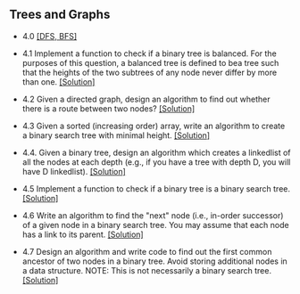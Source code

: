 ## Trees and Graphs

- 4.0 [[DFS, BFS]](../code/4.0.java)

- 4.1 Implement a function to check if a binary tree is balanced. For the purposes of this question, a balanced tree is defined to bea tree such that the heights of the two subtrees of any node never differ by more than one. [[Solution]](../code/4.1.java)

- 4.2 Given a directed graph, design an algorithm to find out whether there is a route between two nodes? [[Solution]](../code/4.2.java)

- 4.3 Given a sorted (increasing order) array, write an algorithm to create a binary search tree with minimal height. [[Solution]](../code/4.3.java)

- 4.4. Given a binary tree, design an algorithm which creates a linkedlist of all the nodes at each depth (e.g., if you have a tree with depth D, you will have D linkedlist). [[Solution]](../code/4.4.java)

- 4.5 Implement a function to check if a binary tree is a binary search tree. [[Solution]](../code/4.5.java)

- 4.6 Write an algorithm to find the "next" node (i.e., in-order successor) of a given node in a binary search tree. You may assume that each node has a link to its parent. [[Solution]](../code/4.6.java)

- 4.7 Design an algorithm and write code to find out the first common ancestor of two nodes in a binary tree. Avoid storing additional nodes in a data structure. NOTE: This is not necessarily a binary search tree. [[Solution]](../code/4.7.java)
